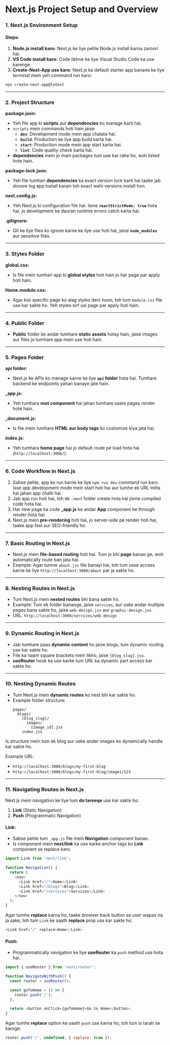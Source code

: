 # Next.js Project Setup and Overview

### 1. **Next.js Environment Setup**

#### Steps:
1. **Node.js install karo:** Next.js ke liye pehle Node.js install karna zaroori hai.
2. **VS Code install karo:** Code likhne ke liye Visual Studio Code ka use karenge.
3. **Create-Next-App use karo:** Next.js ka default starter app banane ke liye terminal mein yeh command run karo:

```bash
npx create-next-app@latest
```

---

### 2. **Project Structure**

**package.json:**
- Yeh file app ki **scripts** aur **dependencies** ko manage karti hai.
- `scripts` mein commands hoti hain jaise:
  - **`dev`**: Development mode mein app chalata hai.
  - **`build`**: Production ke liye app build karta hai.
  - **`start`**: Production mode mein app start karta hai.
  - **`lint`**: Code quality check karta hai.
- **dependencies** mein jo main packages tum use kar rahe ho, woh listed hote hain.

**package-lock.json:**
- Yeh file tumhari **dependencies** ka exact version lock karti hai taake jab doosre log app install karain toh exact wahi versions install hon.

**next.config.js:**
- Yeh Next.js ki configuration file hai. Isme **`reactStrictMode: true`** hota hai, jo development ke dauran runtime errors catch karta hai.

**.gitignore:**
- Git ke liye files ko ignore karne ke liye use hoti hai, jaise **`node_modules`** aur sensitive files.

---

### 3. **Styles Folder**

**global.css:**
- Is file mein tumhari app ki **global styles** hoti hain jo har page par apply hoti hain.

**Home.module.css:**
- Agar kisi specific page ko alag styles deni hoon, toh tum `module.css` file use kar sakte ho. Yeh styles sirf usi page par apply hoti hain.

---

### 4. **Public Folder**
- **Public** folder ke andar tumhare **static assets** hotay hain, jaise images aur files jo tumhare app mein use hoti hain.

---

### 5. **Pages Folder**

**api folder:**
- Next.js ke APIs ko manage karne ke liye **`api` folder** hota hai. Tumhare backend ke endpoints yahan banaye jate hain.

**_app.js:**
- Yeh tumhara **root component** hai jahan tumhare saare pages render hote hain.

**_document.js:**
- Is file mein tumhare **HTML aur body tags** ko customize kiya jata hai.

**index.js:**
- Yeh tumhara **home page** hai jo default route pe load hota hai (`http://localhost:3000/`).

---

### 6. **Code Workflow in Next.js**

1. Sabse pehle, app ko run karne ke liye `npm run dev` command run karo. Isse app development mode mein start hoti hai aur tumhe ek URL milta hai jahan app chalti hai.
2. Jab app run hoti hai, toh ek `.next` folder create hota hai jisme compiled code hota hai.
3. Har new page ka code **_app.js** ke andar **App** component ke through render hota hai.
4. Next.js mein **pre-rendering** hoti hai, jo server-side pe render hoti hai, taake app fast aur SEO-friendly ho.

---

### 7. **Basic Routing in Next.js**

- Next.js mein **file-based routing** hoti hai. Tum jo bhi **page** banao ge, woh automatically route ban jata hai.
- Example: Agar tumne `about.jsx` file banayi hai, toh tum usse access karne ke liye `http://localhost:3000/about` par ja sakte ho.

---

### 8. **Nesting Routes in Next.js**

- Tum Next.js mein **nested routes** bhi bana sakte ho. 
- Example: Tum ek folder banaoge, jaise `services`, aur uske andar multiple pages bana sakte ho, jaise `web-design.jsx` aur `graphic-design.jsx`. 
- URL: `http://localhost:3000/services/web-design`

---

### 9. **Dynamic Routing in Next.js**

- Jab tumhare paas **dynamic content** ho jaise blogs, tum dynamic routing use kar sakte ho.
- File ka naam square brackets mein likho, jaise `[blog_slug].jsx`. 
- **useRouter** hook ka use karke tum URL ka dynamic part access kar sakte ho.

---

### 10. **Nesting Dynamic Routes**

- Tum Next.js mein **dynamic routes** ko nest bhi kar sakte ho.
- Example folder structure:
  ```
  pages/
    blogs/
      [blog_slug]/
        images/
          [image_id].jsx
      index.jsx
  ```

Is structure mein tum ek blog aur uske andar images ko dynamically handle kar sakte ho.

Example URL:
- `http://localhost:3000/blogs/my-first-blog`
- `http://localhost:3000/blogs/my-first-blog/images/123`

---

### 11. **Navigating Routes in Next.js**

Next.js mein navigation ke liye tum **do tareeqe** use kar sakte ho:
1. **Link** (Static Navigation)
2. **Push** (Programmatic Navigation)

#### **Link:**
- Sabse pehle tum `_app.js` file mein **Navigation** component banao.
- Is component mein **next/link** ka use karke anchor tags ko **Link** component se replace karo.

```javascript
import Link from 'next/link';

function Navigation() {
  return (
    <nav>
      <Link href="/">Home</Link>
      <Link href="/blogs">Blog</Link>
      <Link href="/services">Services</Link>
    </nav>
  );
}
```

Agar tumhe **replace** karna ho, taake browser back button se user wapas na ja sake, toh tum `Link` ke saath **replace** prop use kar sakte ho.

```javascript
<Link href="/" replace>Home</Link>
```

#### **Push:**
- Programmatically navigation ke liye **useRouter** ka `push` method use hota hai.

```javascript
import { useRouter } from 'next/router';

function NavigateWithPush() {
  const router = useRouter();

  const goToHome = () => {
    router.push('/');
  };

  return <button onClick={goToHome}>Go to Home</button>;
}
```

Agar tumhe **replace** option ke saath `push` use karna ho, toh tum is tarah se karoge:

```javascript
router.push('/', undefined, { replace: true });
```